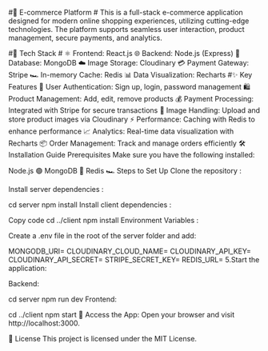 #🛒 E-commerce Platform #
This is a full-stack e-commerce application designed for modern online shopping experiences, utilizing cutting-edge technologies. The platform supports seamless user interaction, product management, secure payments, and analytics.

#🚀 Tech Stack #
⚛️ Frontend: React.js
🌐 Backend: Node.js (Express)
🍃 Database: MongoDB
☁️ Image Storage: Cloudinary
💳 Payment Gateway: Stripe
🏎️ In-memory Cache: Redis
📊 Data Visualization: Recharts
#✨ Key Features
🔑 User Authentication: Sign up, login, password management
🛍️ Product Management: Add, edit, remove products
💰 Payment Processing: Integrated with Stripe for secure transactions
📸 Image Handling: Upload and store product images via Cloudinary
⚡ Performance: Caching with Redis to enhance performance
📈 Analytics: Real-time data visualization with Recharts
📦 Order Management: Track and manage orders efficiently
🛠️ Installation Guide
Prerequisites
Make sure you have the following installed:

Node.js 🟢
MongoDB 🍃
Redis 🏎️
Steps to Set Up
Clone the repository :

Install server dependencies :

cd server
npm install
Install client dependencies :

Copy code
cd ../client
npm install
Environment Variables :

Create a .env file in the root of the server folder and add:

MONGODB_URI=<your-mongodb-uri>
CLOUDINARY_CLOUD_NAME=<your-cloudinary-cloud-name>
CLOUDINARY_API_KEY=<your-cloudinary-api-key>
CLOUDINARY_API_SECRET=<your-cloudinary-api-secret>
STRIPE_SECRET_KEY=<your-stripe-secret-key>
REDIS_URL=<your-redis-url>
5.Start the application:

Backend:

cd server
npm run dev
Frontend:

cd ../client
npm start
🎉 Access the App: Open your browser and visit http://localhost:3000.

📄 License This project is licensed under the MIT License.
